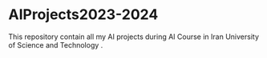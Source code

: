 # AIProjects2023-2024
This repository contain all my AI projects during AI Course in Iran University of Science and Technology . 
